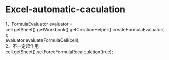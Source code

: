 Excel-automatic-caculation
==========================

1、FormulaEvaluator evaluator = cell.getSheet().getWorkbook().getCreationHelper().createFormulaEvaluator();   <br>
      evaluator.evaluateFormulaCell(cell);   <br>
2、不一定起作用   <br>
  cell.getSheet().setForceFormulaRecalculation(true);    

